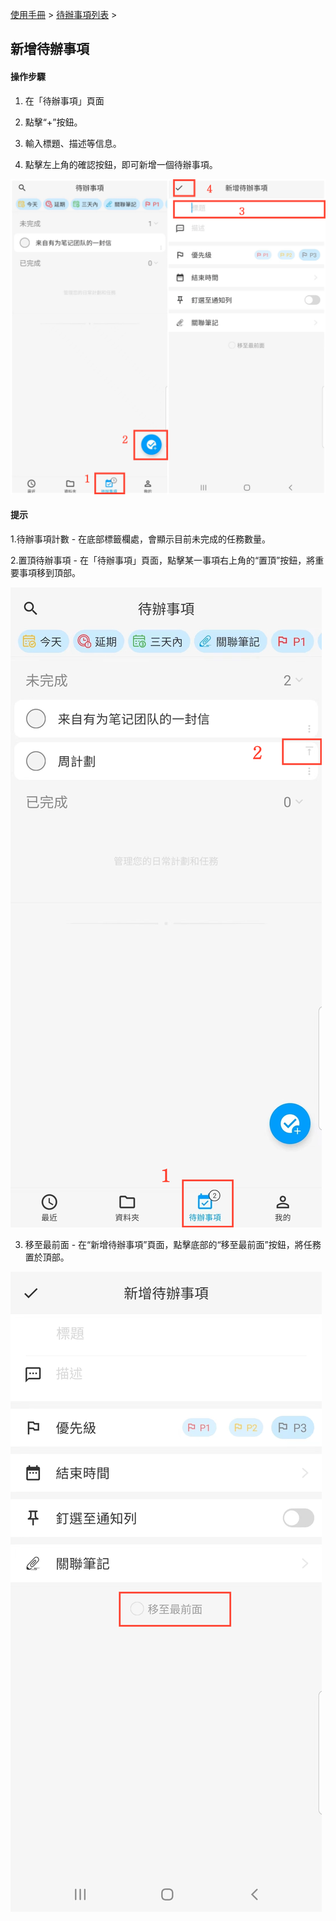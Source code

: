 [使用手冊](/dragonnest/drawnote/manual/zh) > [待辦事項列表](/dragonnest/drawnote/manual/zh/to_do) >

新增待辦事項
---
#### 操作步驟

1. 在「待辦事項」頁面

2. 點擊“+”按鈕。

3. 輸入標題、描述等信息。

4. 點擊左上角的確認按鈕，即可新增一個待辦事項。

![](imgs/create_a_new_to_do.png)

#### 提示
1.待辦事項計數 - 在底部標籤欄處，會顯示目前未完成的任務數量。

2.置頂待辦事項 - 在「待辦事項」頁面，點擊某一事項右上角的“置頂”按鈕，將重要事項移到頂部。

![](imgs/create_a_new_to_do1.png)

3. 移至最前面 - 在“新增待辦事項”頁面，點擊底部的“移至最前面”按鈕，將任務置於頂部。

![](imgs/create_a_new_to_do3.png)